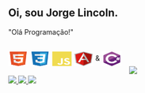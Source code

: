 ## Oi, sou Jorge Lincoln.
"Olá Programação!"

<div style="display: inline_block"><br>
  <img align="center" alt="jorgelincoln-HTML" height="30" width="40" src="https://raw.githubusercontent.com/devicons/devicon/master/icons/html5/html5-original.svg">
  <img align="center" alt="jorgelincoln-CSS" height="30" width="40" src="https://raw.githubusercontent.com/devicons/devicon/master/icons/css3/css3-original.svg">
  <img align="center" alt="jorgelincoln-Js" height="30" width="40" src="https://raw.githubusercontent.com/devicons/devicon/master/icons/javascript/javascript-plain.svg">
  <img align="center" alt="jorgelincoln-angularjs" height="30" width="40" src="https://raw.githubusercontent.com/devicons/devicon/master/icons/angularjs/angularjs-original.svg">
  &
  <img align="center" alt="jorgelincoln-Csharp" height="30" width="40" src="https://raw.githubusercontent.com/devicons/devicon/master/icons/csharp/csharp-original.svg">
   
</div>

<div>
  <div align="center">
  <a href="https://github.com/JorgeLincoln">
  <img height="180em" src="https://github-readme-stats.vercel.app/api?username=jorgeLincoln&show_icons=true&theme=merko&include_all_commits=true&count_private=true"/>
</div>
  
<div> 
 <a href = "mailto:jlincolnsg@hotmail.com"><img src="https://img.shields.io/badge/-hotmail-%23333?style=for-the-badge&logo=hotmail&logoColor=blue" target="_blank">
 <a href = "mailto:jlincolnsg@hotmail.com"><img src="https://img.shields.io/badge/Microsoft_Teams-6264A7?style=for-the-badge&logo=microsoft-teams&logoColor=white" target="_blank">
 <a href = "mailto:jlincolnsg@hotmail.com"><img src="https://img.shields.io/badge/Google_chrome-4285F4?style=for-the-badge&logo=Google-chrome&logoColor=white" target="_blank">
 </a>
 
</div>
